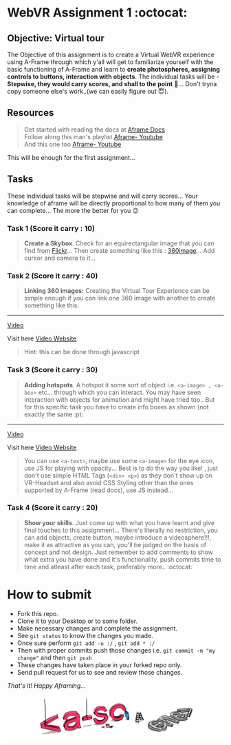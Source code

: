 # WebVR Assignment 1 :octocat:
    
## Objective: Virtual tour    
         
  The Objective of this assignment is to create a Virtual WebVR experience using A-Frame through which y'all will get to familiarize yourself with the basic functioning of A-Frame and learn to **create photospheres, assigning controls to buttons, interaction with objects**. The individual tasks will be - **Stepwise, they would carry scores, and shall to the point** 🎯... Don't tryna copy someone else's work..(we can easily figure out :innocent:).  
    
## Resources
  
  > Get started with reading the docs at [Aframe Docs](https://aframe.io/docs/1.0.0/introduction/)    
  > Follow along this man's playlist [Aframe- Youtube](https://www.youtube.com/playlist?list=PLRtjMdoYXLf4inSULAHyCMqpIUj4cmBTr)   
  > And this one too [Aframe- Youtube](https://www.youtube.com/playlist?list=PLUtkqA7NXVH7ctoJYhsh4xqJn3iWMpP30)  
   
  This will be enough for the first assignment... 
    
  ## Tasks
     
   These individual tasks will be stepwise and will carry scores... Your knowledge of aframe will be directly proportional to how many of them you can complete... The more the better for you :wink: 
   
   ### Task 1 (Score it carry : 10)
      
  > **Create a Skybox**. Check for an equirectangular image that you can find from [Flickr](http://flickr.com/groups/equirectangular)... Then create something like this : [360image](https://aframe.io/examples/showcase/sky/)... Add cursor and camera to it... 
    
      
  ### Task 2 (Score it carry : 40)  
     
 > **Linking 360 images:** Creating the Virtual Tour Experience can be simple enough if you can link one 360 image with another to create something like this: 
   <hr><a href="vr2.mp4"/> Video </a>
     
 Visit here [Video Website](https://yashrajbharti.github.io/netflix-and-chill/index.html)
  
> Hint: this can be done through javascript   
      
  ### Task 3 (Score it carry : 30)
  
  > **Adding hotspots**. A hotspot it some sort of object i.e. `<a-image> , <a-box>` etc... through which you can interact. You may have seen interaction with objects for animation and might have tried too.. But for this specific task you have to create info boxes as shown (not exactly the same :p): 
         
 <hr> <a href="vr.mp4"/> Video </a>  
   
 Visit here [Video Website](https://yashrajbharti.github.io/videojs/index.html)
   
> You can use `<a-text>`, maybe use some `<a-image>` for the eye icon, use JS for playing with opacity... Best is to do the way you like! , just don't use simple HTML Tags (`<div> <p>`) as they don't show up on VR-Headset and also avoid CSS Styling other than the ones supported by A-Frame (read docs), use JS instead...
    
 ### Task 4 (Score it carry : 20)
 
 > **Show your skills**. Just come up with what you have learnt and give final touches to this assignment... There's literally no restriction, you can add objects, create button, maybe introduce a videosphere!!!, make it as attractive as you can, you'll be judged on the basis of concept and not design. Just remember to add comments to show what extra you have done and it's functionality, push commits time to time and atleast after each task, preferably more.. :octocat:  
   
# How to submit  
* Fork this repo. 
* Clone it to your Desktop or to some folder. 
* Make necessary changes and complete the assignment.  
* See ```git status``` to know the changes you made. 
* Once sure perform ```git add -u :/``` , ```git add * :/``` 
* Then with proper commits push those changes i.e. ```git commit -m "my change"``` and then ```git push```
* These changes have taken place in your forked repo only. 
* Send pull request for us to see and review those changes. 
  
 *That's it! Happy Aframing...*
   
![](a-scene.jpg)
   
            
